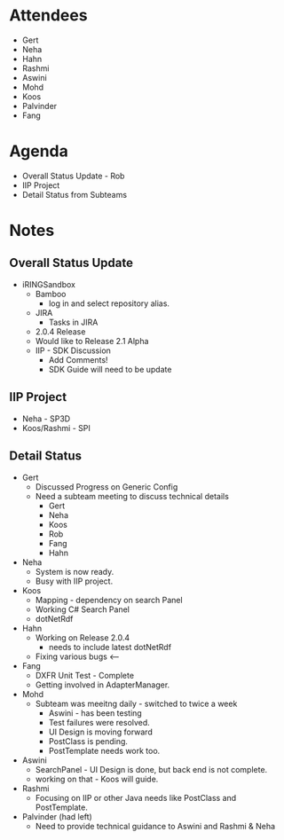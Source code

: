 # Attendees #
  * Gert
  * Neha
  * Hahn
  * Rashmi
  * Aswini
  * Mohd
  * Koos
  * Palvinder
  * Fang

# Agenda #
  * Overall Status Update - Rob
  * IIP Project
  * Detail Status from Subteams

# Notes #
## Overall Status Update ##
  * iRINGSandbox
    * Bamboo
      * log in and select repository alias.
    * JIRA
      * Tasks in JIRA
    * 2.0.4 Release
    * Would like to Release 2.1 Alpha
    * IIP - SDK Discussion
      * Add Comments!
      * SDK Guide will need to be update

## IIP Project ##
  * Neha - SP3D
  * Koos/Rashmi - SPI

## Detail Status ##
  * Gert
    * Discussed Progress on Generic Config
    * Need a subteam meeting to discuss technical details
      * Gert
      * Neha
      * Koos
      * Rob
      * Fang
      * Hahn
  * Neha
    * System is now ready.
    * Busy with IIP project.
  * Koos
    * Mapping - dependency on search Panel
    * Working C# Search Panel
    * dotNetRdf
  * Hahn
    * Working on Release 2.0.4
      * needs to include latest dotNetRdf
    * Fixing various bugs <--
  * Fang
    * DXFR Unit Test - Complete
    * Getting involved in AdapterManager.
  * Mohd
    * Subteam was meeitng daily - switched to twice a week
      * Aswini - has been testing
      * Test failures were resolved.
      * UI Design is moving forward
      * PostClass is pending.
      * PostTemplate needs work too.
  * Aswini
    * SearchPanel - UI Design is done, but back end is not complete.
    * working on that - Koos will guide.
  * Rashmi
    * Focusing on IIP or other Java needs like PostClass and PostTemplate.
  * Palvinder (had left)
    * Need to provide technical guidance to Aswini and Rashmi & Neha